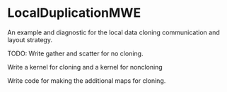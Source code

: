 # LocalDuplicationMWE
An example and diagnostic for the local data cloning communication and layout strategy. 

TODO:
Write gather and scatter for no cloning.

Write a kernel for cloning and a kernel for noncloning

Write code for making the additional maps for cloning.
